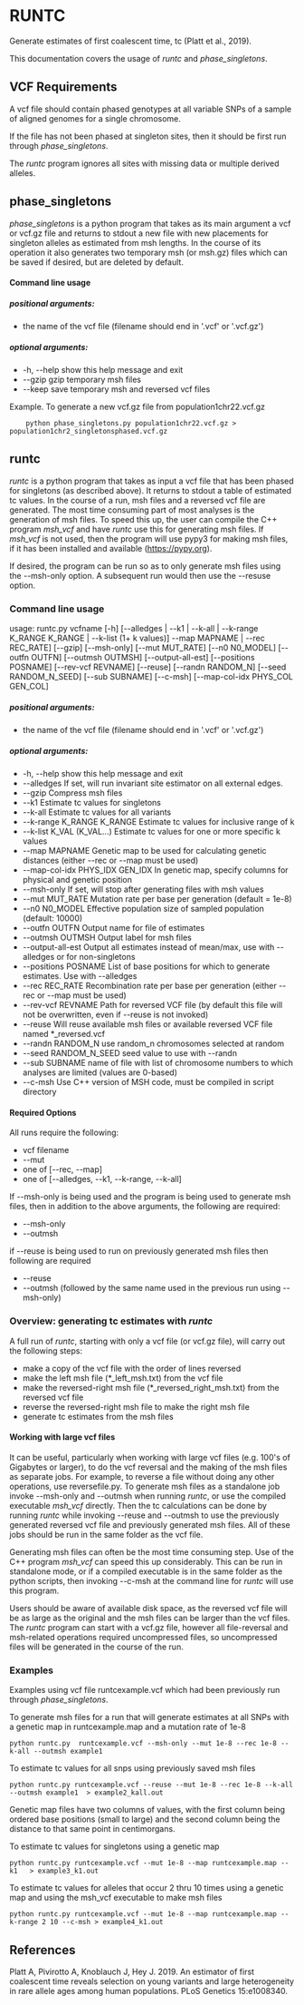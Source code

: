 
# RUNTC

Generate estimates of first coalescent time, tc  (Platt et al., 2019). 

This documentation covers the usage of *runtc* and *phase_singletons*.

## VCF Requirements

A vcf file should contain phased genotypes at all variable SNPs of a sample of aligned genomes for a single chromosome. 

If the file has not been phased at singleton sites,  then it should be first run through *phase_singletons*.

The *runtc* program ignores all sites with missing data or multiple derived alleles.


## phase_singletons

*phase_singletons* is a python program that takes as its main argument a vcf or vcf.gz file and returns to stdout a new file with new placements for singleton alleles as estimated from msh lengths. In the course of its operation it also generates two temporary msh (or msh.gz) files which can be saved if desired, but are deleted by default. 

#### Command line usage
##### positional arguments:
* the name of the vcf file (filename should end in '.vcf' or '.vcf.gz')

##### optional arguments:
*  -h, --help           show this help message and exit
*  --gzip               gzip temporary msh files
*  --keep               save temporary msh and reversed vcf files

Example.  To generate a new vcf.gz file from population1chr22.vcf.gz   
```
    python phase_singletons.py population1chr22.vcf.gz > population1chr2_singletonsphased.vcf.gz 
```    
	
## runtc	

*runtc* is a python program that takes as input a vcf file that has been phased for singletons (as described above).  It returns to stdout a table of estimated tc values.   In the course of a run, msh files and a reversed vcf file are generated.
The most time consuming part of most analyses is the generation of msh files.  To speed this up, the user can compile the C++ program *msh_vcf* and have *runtc* use this for generating msh files.  If *msh_vcf* is not used, then the program will use pypy3 for making msh files, if it has been installed and available (https://pypy.org). 

If desired, the program can be run so as to only generate msh files using the --msh-only option.  A subsequent run would then use the --resuse option.

### Command line usage
usage: runtc.py vcfname [-h] [--alledges | --k1 | --k-all | 
		--k-range K_RANGE K_RANGE | --k-list (1+ k values)]
                --map MAPNAME | --rec REC_RATE] [--gzip] [--msh-only]
                [--mut MUT_RATE] [--n0 N0_MODEL] [--outfn OUTFN]
                [--outmsh OUTMSH] [--output-all-est] [--positions POSNAME]
                [--rev-vcf REVNAME] [--reuse] [--randn RANDOM_N]
                [--seed RANDOM_N_SEED] [--sub SUBNAME] [--c-msh]
		[--map-col-idx PHYS_COL GEN_COL] 


  
##### positional arguments:  
* the name of the vcf file (filename should end in '.vcf' or '.vcf.gz')
  
##### optional arguments:  
*  -h, --help            show this help message and exit    
*  --alledges            If set, will run invariant site estimator on all external edges.  
*  --gzip                Compress msh files  
*  --k1                  Estimate tc values for singletons  
*  --k-all               Estimate tc values for all variants  
*  --k-range K_RANGE K_RANGE  Estimate tc values for inclusive range of k  
*  --k-list K_VAL (K_VAL...)  Estimate tc values for one or more specific k values
*  --map MAPNAME         Genetic map to be used for calculating genetic distances (either --rec or --map must be used)  
*  --map-col-idx PHYS_IDX GEN_IDX In genetic map, specify columns for physical and genetic position
*  --msh-only            If set, will stop after generating files with msh values  
*  --mut MUT_RATE        Mutation rate per base per generation (default = 1e-8)  
*  --n0 N0_MODEL         Effective population size of sampled population (default: 10000)  
*  --outfn OUTFN         Output name for file of estimates  
*  --outmsh OUTMSH       Output label for msh files  
*  --output-all-est      Output all estimates instead of mean/max, use with --alledges or for non-singletons  
*  --positions POSNAME   List of base positions for which to generate estimates. Use with --alledges  
*  --rec REC_RATE        Recombination rate per base per generation (either --rec or --map must be used)  
*  --rev-vcf REVNAME     Path for reversed VCF file (by default this file will not be overwritten, even if --reuse is not invoked)  
*  --reuse               Will reuse available msh files or available reversed VCF file named *_reversed.vcf  
*  --randn RANDOM_N      use random_n chromosomes selected at random  
*  --seed RANDOM_N_SEED  seed value to use with --randn  
*  --sub SUBNAME         name of file with list of chromosome numbers to which analyses are limited (values are 0-based)  
*    --c-msh               Use C++ version of MSH code, must be compiled in
                        script directory

				
#### Required Options

All runs require the following:

* vcf filename 
* --mut
* one of [--rec, --map]  
* one of [--alledges, --k1,  --k-range, --k-all]

If --msh-only is being used and the program is being used to generate msh files, then in addition to the above arguments, the following are required:

* --msh-only
* --outmsh  

if --reuse is being used to run on previously generated msh files then following are required

* --reuse 
* --outmsh  (followed by the same name used in the previous run using --msh-only) 

### Overview: generating tc estimates with *runtc*

A full run of *runtc*, starting with only a vcf file (or vcf.gz file), will carry out the following steps:

 * make a copy of the vcf file with the order of lines reversed
 * make the left msh file (\*\_left_msh.txt) from the vcf file   
 * make the reversed-right msh file (\*\_reversed_right_msh.txt) from the reversed vcf file  
 * reverse the reversed-right msh file to make the right msh file
 * generate tc estimates from the msh files


#### Working with large vcf files

It can be useful,  particularly when working with large vcf files  (e.g. 100's of Gigabytes or larger), to do the vcf reversal and the making of the msh files as separate jobs.  For example,  to reverse a file without doing any other operations, use reversefile.py.  To generate msh files as a standalone job invoke --msh-only and --outmsh when running *runtc*, or use the compiled executable *msh_vcf* directly.  Then the tc calculations can be done by running *runtc* while invoking --reuse and --outmsh  to use the previously generated reversed vcf file and previously generated msh files.  All of these jobs should be run in the same folder as the vcf file. 

Generating msh files can often be the most time consuming step.  Use of the C++ program *msh_vcf*  can speed this up considerably.  This can be run in standalone mode,  or if a compiled executable is in the same folder as the python scripts,  then invoking --c-msh at the command line for *runtc*  will use this program. 

Users should be aware of available disk space, as the reversed vcf file will be as large as the original and the msh files can be larger than the vcf files.  The *runtc* program can start with a vcf.gz file,  however all file-reversal and msh-related operations required uncompressed files, so uncompressed files will be generated in the course of the run.  

### Examples
Examples using vcf file runtcexample.vcf which had been previously run through *phase_singletons*.  

To generate msh files for a run that will generate estimates at all SNPs with a genetic map in runtcexample.map and a mutation rate of 1e-8

```
python runtc.py  runtcexample.vcf --msh-only --mut 1e-8 --rec 1e-8 --k-all --outmsh example1 
```

To estimate tc values for all snps using previously saved msh files 
```
python runtc.py runtcexample.vcf --reuse --mut 1e-8 --rec 1e-8 --k-all --outmsh example1  > example2_kall.out 
```

Genetic map files have two columns of values, with the first column being ordered base positions (small to large) and the second column being 
the distance to that same point in centimorgans.  

To estimate tc values for singletons using a genetic map  

```
python runtc.py runtcexample.vcf --mut 1e-8 --map runtcexample.map --k1   > example3_k1.out
```

To estimate tc values for alleles that occur 2 thru 10 times using a genetic map and using the msh_vcf executable to make msh files  

```
python runtc.py runtcexample.vcf --mut 1e-8 --map runtcexample.map --k-range 2 10 --c-msh > example4_k1.out
```

## References
Platt A, Pivirotto A, Knoblauch J, Hey J. 2019. An estimator of first coalescent time reveals selection on young variants and large heterogeneity in rare allele ages among human populations. PLoS Genetics 15:e1008340.


